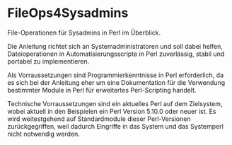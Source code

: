 FileOps4Sysadmins
=================

File-Operationen für Sysadmins in Perl im Überblick.

Die Anleitung richtet sich an Systemadministratoren und soll dabei helfen, Dateioperationen in Automatisierungsscripte in Perl zuverlässig, stabil und portabel zu implementieren.

Als Vorraussetzungen sind Programmierkenntnisse in Perl erforderlich, da es sich bei der Anleitung eher um eine Dokumentation für die Verwendung bestimmter Module in Perl für erweitertes Perl-Scripting handelt.

Technische Vorraussetzungen sind ein aktuelles Perl auf dem Zielsystem, wobei aktuell in den Beispielen ein Perl Version 5.10.0 oder neuer ist. Es wird weitestgehend auf Standardmodule dieser Perl-Versionen zurückgegriffen, weil dadurch Eingriffe in das System und das Systemperl nicht notwendig werden.
